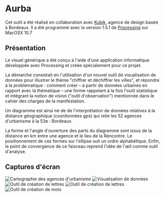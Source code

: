 Aurba
=====
Cet outil a été réalisé en collaboration avec [Kubik](http://www.kubik.fr/), agence de design basée à Bordeaux. Il a été programmé avec la version 1.5.1 de [Processing](http://www.processing.org) sur MacOSX 10.7

## Présentation
Le visuel générique a été conçu à l'aide d'une application informatique développée avec Processing et créée spécialement pour ce projet.

La démarche consistait en l'utilisation d'un nouvel outil de visualisation de données pour illustrer le thème "chiffrer et déchiffrer les villes", et répondre à la problématique : comment créer – à partir de données urbaines en rapport avec la thématique – une forme rappelant à la fois l'outil statistique et intégrant la notion de vision ("outil d'observation") mentionnée dans le cahier des charges de la manifestation.

Un diagramme est ainsi né de de l'interprétation de données relatives à la distance géographique (coordonnées gps) qui relie les 52 agences d'urbanisme à la 53e : Bordeaux. 

La forme et l'angle d'ouverture des parts du diagramme sont issus de la distance en km entre une agence et le lieu de la Rencontre. Le positionnement de ces formes sur l'ellipse suit un ordre alphabétique. Enfin, le point de convergence de ce faisceau reprend l'idée de l'œil comme outil d'analyse.

## Captures d'écran
![Cartographie des agences d'urbanisme](http://v3ga.github.io/Images/Aurba/01_Aurba_carte.jpg)
![Visualisation de données](http://v3ga.github.io/Images/Aurba/02_Aurba_visualisation.png)
![Outil de création de lettres](http://v3ga.github.io/Images/Aurba/03_Aurba_Lettre_A.png)
![Outil de création de lettres](http://v3ga.github.io/Images/Aurba/03_Aurba_Lettre_M.png)
![Outil de création de mots](http://v3ga.github.io/Images/Aurba/04_Aurba_Lettre_Mot.png)

